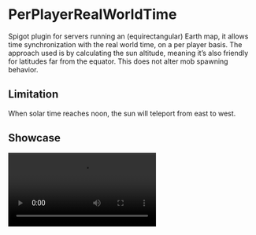 # PerPlayerRealWorldTime
Spigot plugin for servers running an (equirectangular) Earth map, it allows time synchronization with the real world time, on a per player basis. The approach used is by calculating the sun altitude, meaning it’s also friendly for latitudes far from the equator. This does not alter mob spawning behavior.

## Limitation
When solar time reaches noon, the sun will teleport from east to west.

## Showcase
<video src="pluginShowcase.mp4" controls></video>
